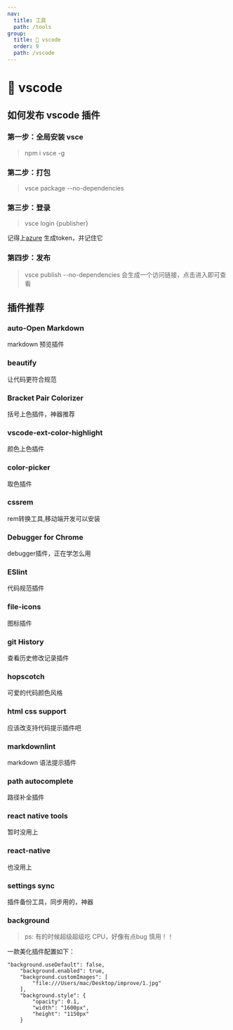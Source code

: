 ```yaml
---
nav:
  title: 工具
  path: /tools
group:
  title: 💊 vscode
  order: 9
  path: /vscode
---
```


# 💊 vscode

## 如何发布 vscode 插件

### 第一步：全局安装 vsce

> npm i vsce -g

### 第二步：打包

> vsce package --no-dependencies

### 第三步：登录

> vsce login {publisher}

记得上[azure](https://devlifestyle.visualstudio.com/_usersSettings/tokens) 生成token，并记住它

### 第四步：发布

> vsce publish --no-dependencies
会生成一个访问链接，点击进入即可查看


## 插件推荐

### auto-Open Markdown

markdown 预览插件

### beautify

让代码更符合规范

### Bracket Pair Colorizer

括号上色插件，神器推荐

### vscode-ext-color-highlight

颜色上色插件

### color-picker

取色插件

### cssrem

rem转换工具,移动端开发可以安装

### Debugger for Chrome

debugger插件，正在学怎么用

### ESlint

代码规范插件

### file-icons

图标插件

### git History

查看历史修改记录插件

### hopscotch

可爱的代码颜色风格

### html css support

应该改支持代码提示插件吧

### markdownlint

markdown 语法提示插件

### path autocomplete

路径补全插件

### react native tools

暂时没用上

### react-native

也没用上

### settings sync

插件备份工具，同步用的，神器

### background
> ps: 有的时候超级超级吃 CPU，好像有点bug 慎用！！

一款美化插件配置如下：

```
"background.useDefault": false,
    "background.enabled": true,
    "background.customImages": [
        "file:///Users/mac/Desktop/improve/1.jpg"
    ],
    "background.style": {
        "opacity": 0.1,
        "width": "1600px",
        "height": "1150px"
    }
```

